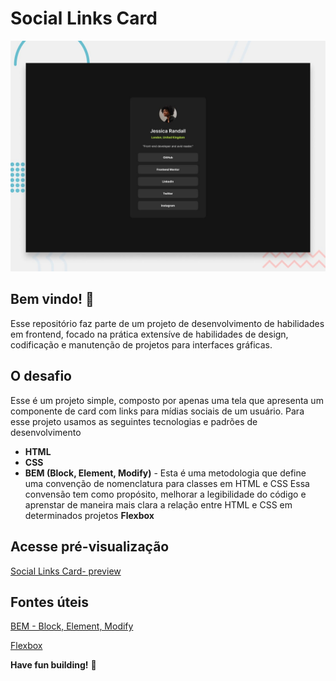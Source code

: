 # Social Links Card

![Design preview for the Blog preview card coding challenge](./design/desktop-preview.jpg)

## Bem vindo! 👋

Esse repositório faz parte de um projeto de desenvolvimento de habilidades em frontend, focado na prática extensíve de habilidades de design, codificação e manutenção de projetos para interfaces gráficas.

## O desafio

Esse é um projeto simple, composto por apenas uma tela que apresenta um componente de card com links para mídias sociais de um usuário.
Para esse projeto usamos as seguintes tecnologias e padrões de desenvolvimento

- **HTML**
- **CSS**
- **BEM (Block, Element, Modify)** - Esta é uma metodologia que define uma convenção de nomenclatura para classes em HTML e CSS
Essa convensão tem como propósito, melhorar a legibilidade do código e aprenstar de maneira mais clara a relação entre HTML e CSS em determinados projetos
**Flexbox**

## Acesse pré-visualização

[Social Links Card- preview](https://sanguinettecode.github.io/social-links-profile/)

## Fontes úteis

[BEM - Block, Element, Modify](https://css-tricks.com/bem-101/)

[Flexbox](https://css-tricks.com/snippets/css/a-guide-to-flexbox/)

**Have fun building!** 🚀
